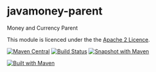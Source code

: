 javamoney-parent
================

Money and Currency Parent

This module is licenced under the the [Apache 2 Licence](https://www.apache.org/licenses/LICENSE-2.0.html).

[![Maven Central](https://maven-badges.herokuapp.com/maven-central/org.javamoney/javamoney-parent/badge.svg)](https://maven-badges.herokuapp.com/maven-central/org.javamoney/javamoney-parent) 
[![Build Status](https://travis-ci.com/JavaMoney/javamoney-parent.svg?branch=master)](https://travis-ci.com/JavaMoney/javamoney-parent)
[![Snapshot with Maven](https://github.com/JavaMoney/javamoney-parent/actions/workflows/maven-snapshot.yml/badge.svg)](https://github.com/JavaMoney/javamoney-parent/actions/workflows/maven-snapshot.yml)

[![Built with Maven](http://maven.apache.org/images/logos/maven-feather.png)](http://maven.org/)
